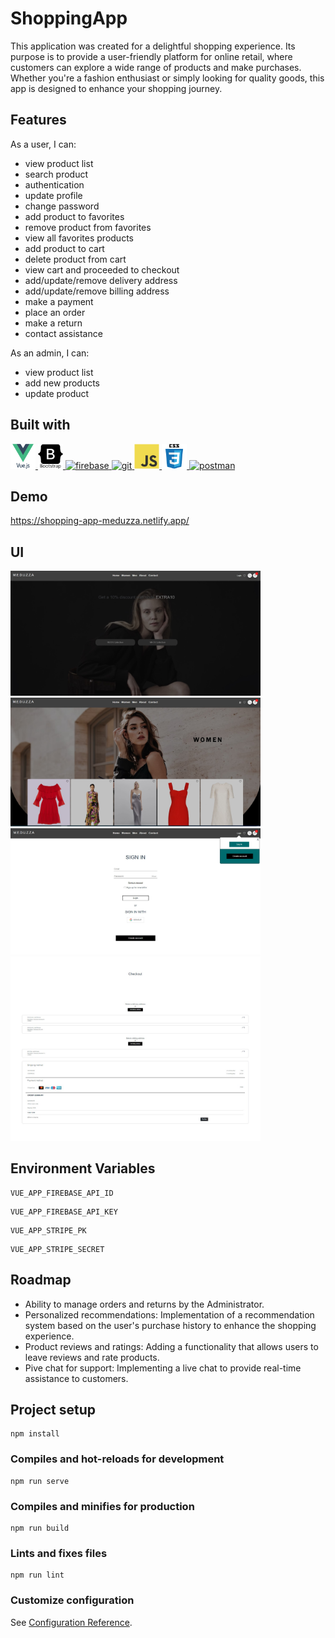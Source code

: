 # ShoppingApp
This application was created for a delightful shopping experience. Its purpose is to provide a user-friendly platform for online retail, where customers can explore a wide range of products and make purchases. Whether you're a fashion enthusiast or simply looking for quality goods, this app is designed to enhance your shopping journey.

## Features
As a user, I can:
  - view product list
  - search product
  - authentication
  - update profile
  - change password
  - add product to favorites 
  - remove product from favorites
  - view all favorites products
  - add product to cart
  - delete product from cart
  - view cart and proceeded to checkout
  - add/update/remove delivery address
  - add/update/remove billing address
  - make a payment
  - place an order
  - make a return
  - contact assistance
  
As an admin, I can:
  - view product list
  - add new products
  - update product

## Built with
<p align="left"> <a href="https://vuejs.org/" target="_blank" rel="noreferrer"> <img src="https://raw.githubusercontent.com/devicons/devicon/master/icons/vuejs/vuejs-original-wordmark.svg" alt="vuejs" width="40" height="40"/> </a>  <a href="https://getbootstrap.com" target="_blank" rel="noreferrer"> <img src="https://raw.githubusercontent.com/devicons/devicon/master/icons/bootstrap/bootstrap-plain-wordmark.svg" alt="bootstrap" width="40" height="40"/> </a> <a href="https://firebase.google.com/" target="_blank" rel="noreferrer"> <img src="https://www.vectorlogo.zone/logos/firebase/firebase-icon.svg" alt="firebase" width="40" height="40"/> </a> <a href="https://git-scm.com/" target="_blank" rel="noreferrer"> <img src="https://www.vectorlogo.zone/logos/git-scm/git-scm-icon.svg" alt="git" width="40" height="40"/> </a></a> <a href="https://developer.mozilla.org/en-US/docs/Web/JavaScript" target="_blank" rel="noreferrer"> <img src="https://raw.githubusercontent.com/devicons/devicon/master/icons/javascript/javascript-original.svg" alt="javascript" width="40" height="40"/> </a><a href="https://www.w3schools.com/css/" target="_blank" rel="noreferrer"> <img src="https://raw.githubusercontent.com/devicons/devicon/master/icons/css3/css3-original-wordmark.svg" alt="css3" width="40" height="40"/> </a> <a href="https://postman.com" target="_blank" rel="noreferrer"> <img src="https://www.vectorlogo.zone/logos/getpostman/getpostman-icon.svg" alt="postman" width="40" height="40"/> </a> </p>

## Demo
https://shopping-app-meduzza.netlify.app/
  
## UI
<img src="src/assets/shopp-app.jpg" width="400" alt="ShoppApp">
<img src="src/assets/women.jpg" width="400" alt="ShoppApp">
<img src="src/assets/sign-in-img.jpg" width="400" alt="ShoppApp">
<img src="src/assets/checkout.jpg" width="400" alt="ShoppApp">

## Environment Variables
```
VUE_APP_FIREBASE_API_ID
```
```
VUE_APP_FIREBASE_API_KEY
```
```
VUE_APP_STRIPE_PK
```
```
VUE_APP_STRIPE_SECRET
```

## Roadmap 
- Ability to manage orders and returns by the Administrator.
- Personalized recommendations: Implementation of a recommendation system based on the user's purchase history to enhance the shopping experience.
- Product reviews and ratings: Adding a functionality that allows users to leave reviews and rate products.
- Pive chat for support: Implementing a live chat to provide real-time assistance to customers.

## Project setup
```
npm install
```

### Compiles and hot-reloads for development
```
npm run serve
```

### Compiles and minifies for production
```
npm run build
```

### Lints and fixes files
```
npm run lint
```

### Customize configuration
See [Configuration Reference](https://cli.vuejs.org/config/).
